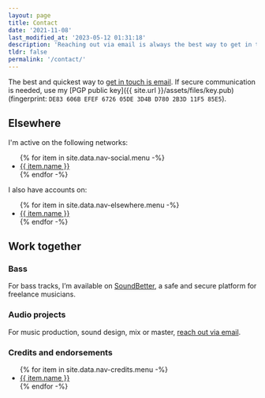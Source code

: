 ```yaml
---
layout: page
title: Contact
date: '2021-11-08'
last_modified_at: '2023-05-12 01:31:18'
description: 'Reaching out via email is always the best way to get in touch.'
tldr: false
permalink: '/contact/'
---
```

The best and quickest way to [get in touch is email](mailto:hello@minutestomidnight.co.uk). If secure communication is needed, use my [PGP public key]({{ site.url }}/assets/files/key.pub) (fingerprint: `DE83 606B EFEF 6726 05DE 3D4B D780 2B3D 11F5 85E5`).

## Elsewhere

I'm active on the following networks:

<ul>
  {% for item in site.data.nav-social.menu -%}
  <li><a href="{{ item.link }}">{{ item.name }}</a></li>
  {% endfor -%}
</ul>

I also have accounts on:

<ul>
  {% for item in site.data.nav-elsewhere.menu -%}
  <li><a href="{{ item.link }}">{{ item.name }}</a></li>
  {% endfor -%}
</ul>

## Work together

<div class="warning">
  <h3>Bass</h3>
  <p>For bass tracks, I’m available on <a href="https://soundbetter.com/profiles/206552-simone-silvestroni">SoundBetter</a>, a safe and secure platform for freelance musicians.</p>
  <h3>Audio projects</h3>
  <p>For music production, sound design, mix or master, <a href="mailto:hello@minutestomidnight.co.uk">reach out via email</a>.</p>
  <h3>Credits and endorsements</h3>
  <ul>
    {% for item in site.data.nav-credits.menu -%}
    <li><a href="{{ item.link }}">{{ item.name }}</a></li>
    {% endfor -%}
  </ul>
</div>